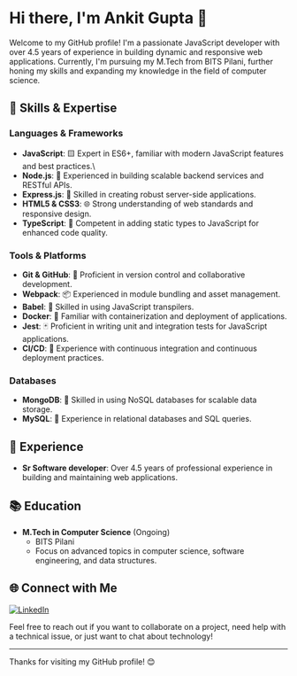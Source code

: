 # Hi there, I'm Ankit Gupta 👋

Welcome to my GitHub profile! I'm a passionate JavaScript developer with over 4.5 years of experience in building dynamic and responsive web applications. Currently, I'm pursuing my M.Tech from BITS Pilani, further honing my skills and expanding my knowledge in the field of computer science.

## 🔧 Skills & Expertise
### Languages & Frameworks
- **JavaScript**: 🟨 Expert in ES6+, familiar with modern JavaScript features and best practices.\
- **Node.js**: 🌿 Experienced in building scalable backend services and RESTful APIs.
- **Express.js**: 🚂 Skilled in creating robust server-side applications.
- **HTML5 & CSS3**: 🌐 Strong understanding of web standards and responsive design.
- **TypeScript**: 🔷 Competent in adding static types to JavaScript for enhanced code quality.

### Tools & Platforms
- **Git & GitHub**: 🐙 Proficient in version control and collaborative development.
- **Webpack**: 📦 Experienced in module bundling and asset management.
- **Babel**: 🔧 Skilled in using JavaScript transpilers.
- **Docker**: 🐳 Familiar with containerization and deployment of applications.
- **Jest**: 🃏 Proficient in writing unit and integration tests for JavaScript applications.
- **CI/CD**: 🚀 Experience with continuous integration and continuous deployment practices.

### Databases
- **MongoDB**: 🍃 Skilled in using NoSQL databases for scalable data storage.
- **MySQL**: 🐬 Experience in relational databases and SQL queries.

## 💼 Experience

- **Sr Software developer**: Over 4.5 years of professional experience in building and maintaining web applications.

## 📚 Education

- **M.Tech in Computer Science** (Ongoing)
  - BITS Pilani
  - Focus on advanced topics in computer science, software engineering, and data structures.

## 🌐 Connect with Me

[![LinkedIn](https://img.shields.io/badge/LinkedIn-0077B5?style=for-the-badge&logo=linkedin&logoColor=white)](https://www.linkedin.com/in/ankit-gupta-rxl9)

Feel free to reach out if you want to collaborate on a project, need help with a technical issue, or just want to chat about technology!

---

Thanks for visiting my GitHub profile! 😊
